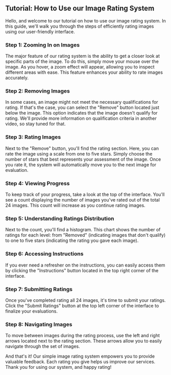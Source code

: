 ## Tutorial: How to Use our Image Rating System

Hello, and welcome to our tutorial on how to use our image rating system. In this guide, we'll walk you through the steps of efficiently rating images using our user-friendly interface.

### Step 1: Zooming In on Images

The major feature of our rating system is the ability to get a closer look at specific parts of the image. To do this, simply move your mouse over the image. As you hover, a zoom effect will appear, allowing you to inspect different areas with ease. This feature enhances your ability to rate images accurately.

### Step 2: Removing Images

In some cases, an image might not meet the necessary qualifications for rating. If that's the case, you can select the "Remove" button located just below the image. This option indicates that the image doesn't qualify for rating. We'll provide more information on qualification criteria in another video, so stay tuned for that.

### Step 3: Rating Images

Next to the "Remove" button, you'll find the rating section. Here, you can rate the image using a scale from one to five stars. Simply choose the number of stars that best represents your assessment of the image. Once you rate it, the system will automatically move you to the next image for evaluation.

### Step 4: Viewing Progress

To keep track of your progress, take a look at the top of the interface. You'll see a count displaying the number of images you've rated out of the total 24 images. This count will increase as you continue rating images.

### Step 5: Understanding Ratings Distribution

Next to the count, you'll find a histogram. This chart shows the number of ratings for each level: from "Removed" (indicating images that don't qualify) to one to five stars (indicating the rating you gave each image).

### Step 6: Accessing Instructions

If you ever need a refresher on the instructions, you can easily access them by clicking the "Instructions" button located in the top right corner of the interface.

### Step 7: Submitting Ratings

Once you've completed rating all 24 images, it's time to submit your ratings. Click the "Submit Ratings" button at the top left corner of the interface to finalize your evaluations.

### Step 8: Navigating Images

To move between images during the rating process, use the left and right arrows located next to the rating section. These arrows allow you to easily navigate through the set of images.

And that's it! Our simple image rating system empowers you to provide valuable feedback. Each rating you give helps us improve our services. Thank you for using our system, and happy rating!
